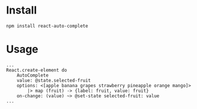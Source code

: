# Install

`npm install react-auto-complete`

# Usage

```
...
React.create-element do
    AutoComplete
    value: @state.selected-fruit
    options: <[apple banana grapes strawberry pineapple orange mango]> 
        |> map (fruit) -> {label: fruit, value: fruit}
    on-change: (value) ~> @set-state selected-fruit: value
...
```